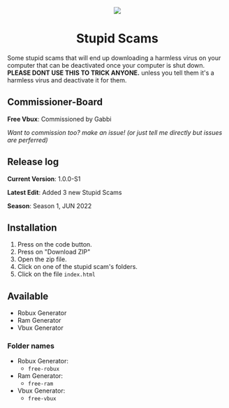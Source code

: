 <p align="center">
  <img src="https://emojipedia-us.s3.dualstack.us-west-1.amazonaws.com/thumbs/120/apple/325/money-bag_1f4b0.png">
  </p>
<h1 align="center">Stupid Scams</h1>

Some stupid scams that will end up downloading a harmless virus on your computer that can be deactivated once your computer is shut down.
**PLEASE DONT USE THIS TO TRICK ANYONE.** unless you tell them it's a harmless virus and deactivate it for them.

## Commissioner-Board
**Free Vbux**: Commissioned by Gabbi
<br>

*Want to commission too? make an issue! (or just tell me directly but issues are perferred)*

## Release log
**Current Version**: 1.0.0-S1
<br>

**Latest Edit**: Added 3 new Stupid Scams

**Season**: Season 1, JUN 2022

## Installation
1. Press on the code button.
2. Press on "Download ZIP"
3. Open the zip file.
4. Click on one of the stupid scam's folders.
5. Click on the file `index.html`
## Available
- Robux Generator
- Ram Generator
- Vbux Generator

### Folder names
- Robux Generator:
  - `free-robux`
- Ram Generator:
  - `free-ram`
- Vbux Generator:
  - `free-vbux`
